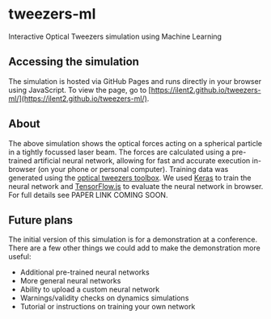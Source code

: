 # tweezers-ml
Interactive Optical Tweezers simulation using Machine Learning

## Accessing the simulation

The simulation is hosted via GitHub Pages and runs directly
in your browser using JavaScript.  To view the page, go to
[https://ilent2.github.io/tweezers-ml/](https://ilent2.github.io/tweezers-ml/).

## About

The above simulation shows the optical forces acting on a
spherical particle in a tightly focussed laser beam.
The forces are calculated using a pre-trained artificial
neural network, allowing for fast and accurate execution
in-browser (on your phone or personal computer).
Training data was generated using the
[optical tweezers toolbox](https://github.com/ilent2/ott).
We used [Keras](https://keras.io/)
to train the neural network and
[TensorFlow.js](https://www.tensorflow.org/js) to evaluate
the neural network in browser.
For full details see PAPER LINK COMING SOON.

## Future plans

The initial version of this simulation is for a demonstration at a
conference.  There are a few other things we could add to make the
demonstration more useful:

 * Additional pre-trained neural networks
 * More general neural networks
 * Ability to upload a custom neural network
 * Warnings/validity checks on dynamics simulations
 * Tutorial or instructions on training your own network

